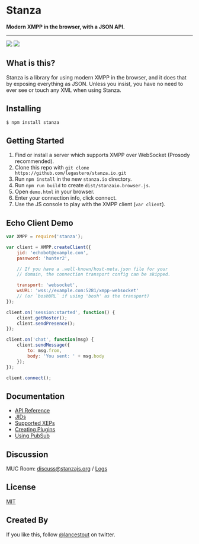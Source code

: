 # Stanza

**Modern XMPP in the browser, with a JSON API.**

<hr />

![](https://img.shields.io/npm/v/stanza.svg?style=flat) [![](https://img.shields.io/badge/endpoint.svg?url=https://stanzajs.org/discuss/badge.json&style=flat)](https://stanzajs.org/discuss/logs/)

## What is this?

Stanza is a library for using modern XMPP in the browser, and it does that by exposing everything as JSON. Unless you insist, you
have no need to ever see or touch any XML when using Stanza.

## Installing

```sh
$ npm install stanza
```

## Getting Started

1. Find or install a server which supports XMPP over WebSocket (Prosody recommended).
2. Clone this repo with `git clone https://github.com/legastero/stanza.io.git`
3. Run `npm install` in the new `stanza.io` directory.
4. Run `npm run build` to create `dist/stanzaio.browser.js`.
5. Open `demo.html` in your browser.
6. Enter your connection info, click connect.
7. Use the JS console to play with the XMPP client (`var client`).

## Echo Client Demo

```javascript
var XMPP = require('stanza');

var client = XMPP.createClient({
    jid: 'echobot@example.com',
    password: 'hunter2',

    // If you have a .well-known/host-meta.json file for your
    // domain, the connection transport config can be skipped.

    transport: 'websocket',
    wsURL: 'wss://example.com:5281/xmpp-websocket'
    // (or `boshURL` if using 'bosh' as the transport)
});

client.on('session:started', function() {
    client.getRoster();
    client.sendPresence();
});

client.on('chat', function(msg) {
    client.sendMessage({
        to: msg.from,
        body: 'You sent: ' + msg.body
    });
});

client.connect();
```

## Documentation

-   [API Reference](docs/Reference.md)
-   [JIDs](docs/JID.md)
-   [Supported XEPs](docs/Supported_XEPs.md)
-   [Creating Plugins](docs/Create_Plugin.md)
-   [Using PubSub](docs/Using_Pubsub.md)

## Discussion

MUC Room: [discuss@stanzajs.org](https://stanzajs.org/discuss/logs) / [Logs](https://stanzajs.org/discuss/logs)

## License

[MIT](./LICENSE.md)

## Created By

If you like this, follow [@lancestout](http://twitter.com/lancestout) on twitter.
